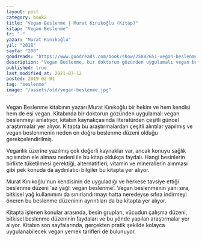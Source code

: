 ```yaml
---
layout: post  
category: book2  
title: "Vegan Beslenme | Murat Kınıkoğlu (Kitap)"  
kitap: "Vegan Beslenme"  
tr: "-"  
yazar: "Murat Kınıkoğlu"  
yil: "2018"  
sayfa: "208"  
goodreads: "https://www.goodreads.com/book/show/25882651-vegan-beslenme"
description: "Vegan Beslenme, bir doktorun gözünden uygulamalı vegan beslenmeyi anlatıyor."
published: true
last_modified_at: 2021-07-12
posted: 2019-02-01
tag: "beslenme"
image: "/assets/old/vegan-beslenme.jpg"
---
```


Vegan Beslenme kitabının yazarı Murat Kınıkoğlu bir hekim ve hem kendisi hem de eşi vegan. Kitabında bir doktorun gözünden uygulamalı vegan beslenmeyi anlatıyor, kitabın kaynakçasında literatürden çeşitli güncel araştırmalar yer alıyor. Kitapta bu araştırmalardan çeşitli alıntılar yapılmış ve vegan beslenmenin neden en doğru beslenme düzeni olduğu gerekçelendirilmiş.  
  
Veganlık üzerine yazılmış çok değerli kaynaklar var, ancak konuyu sağlık açısından ele alması nedeni ile bu kitap oldukça faydalı. Hangi besinlerin birlikte tüketilmesi gerektiği, alternatifleri, vitamin ve minerallerin alınması gibi pek konuda da aydınlatıcı bilgiler bu kitapta yer alıyor.  
  
Murat Kınıkoğlu'nun kendisinin de uyguladığı ve herkese tavsiye ettiği beslenme düzeni 'az yağlı vegan beslenme'. Vegan beslenmenin yanı sıra, bitkisel yağ kullanımını da sınırlandırmayı hatta neredeyse sıfıra indirmeyi öneren bu beslenme düzeninin ayrıntıları da bu kitapta yer alıyor.  
  
Kitapta işlenen konular arasında, besin grupları, vücudun çalışma düzeni, bitkisel beslenme düzeninin faydaları ve bu yönde yapılan araştırmalar yer alıyor. Kitabın son sayfalarında, gerçekten pratik şekilde kolayca uygulanabilecek vegan yemek tarifleri de bulunuyor.  
